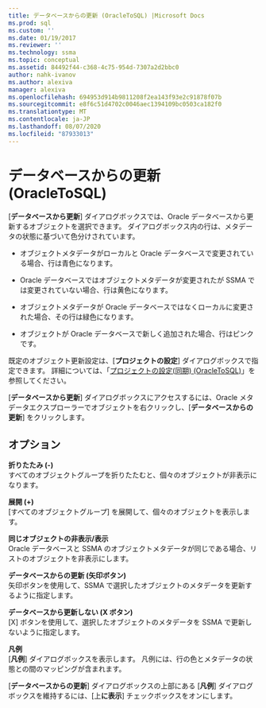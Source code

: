 ```yaml
---
title: データベースからの更新 (OracleToSQL) |Microsoft Docs
ms.prod: sql
ms.custom: ''
ms.date: 01/19/2017
ms.reviewer: ''
ms.technology: ssma
ms.topic: conceptual
ms.assetid: 84492f44-c368-4c75-954d-7307a2d2bbc0
author: nahk-ivanov
ms.author: alexiva
manager: alexiva
ms.openlocfilehash: 694953d914b9811208f2ea143f93e2c91878f07b
ms.sourcegitcommit: e8f6c51d4702c0046aec1394109bc0503ca182f0
ms.translationtype: MT
ms.contentlocale: ja-JP
ms.lasthandoff: 08/07/2020
ms.locfileid: "87933013"
---
```

# <a name="refresh-from-database-oracletosql"></a>データベースからの更新 (OracleToSQL)
[**データベースから更新**] ダイアログボックスでは、Oracle データベースから更新するオブジェクトを選択できます。 ダイアログボックス内の行は、メタデータの状態に基づいて色分けされています。  
  
-   オブジェクトメタデータがローカルと Oracle データベースで変更されている場合、行は青色になります。  
  
-   Oracle データベースではオブジェクトメタデータが変更されたが SSMA では変更されていない場合、行は黄色になります。  
  
-   オブジェクトメタデータが Oracle データベースではなくローカルに変更された場合、その行は緑色になります。  
  
-   オブジェクトが Oracle データベースで新しく追加された場合、行はピンクです。  
  
既定のオブジェクト更新設定は、[**プロジェクトの設定**] ダイアログボックスで指定できます。 詳細については、「[プロジェクトの設定&#40;同期&#41; &#40;OracleToSQL&#41;](../../ssma/oracle/project-settings-synchronization-oracletosql.md)」を参照してください。  
  
[**データベースから更新**] ダイアログボックスにアクセスするには、Oracle メタデータエクスプローラーでオブジェクトを右クリックし、[**データベースからの更新**] をクリックします。  
  
## <a name="options"></a>オプション  
**折りたたみ (-)**  
すべてのオブジェクトグループを折りたたむと、個々のオブジェクトが非表示になります。  
  
**展開 (+)**  
[すべてのオブジェクトグループ] を展開して、個々のオブジェクトを表示します。  
  
**同じオブジェクトの非表示/表示**  
Oracle データベースと SSMA のオブジェクトメタデータが同じである場合、リストのオブジェクトを非表示にします。  
  
**データベースからの更新 (矢印ボタン)**  
矢印ボタンを使用して、SSMA で選択したオブジェクトのメタデータを更新するように指定します。  
  
**データベースから更新しない (X ボタン)**  
[X] ボタンを使用して、選択したオブジェクトのメタデータを SSMA で更新しないように指定します。  
  
**凡例**  
[**凡例**] ダイアログボックスを表示します。 凡例には、行の色とメタデータの状態との間のマッピングが含まれます。  
  
[**データベースからの更新**] ダイアログボックスの上部にある [**凡例**] ダイアログボックスを維持するには、[上**に表示**] チェックボックスをオンにします。  
  
